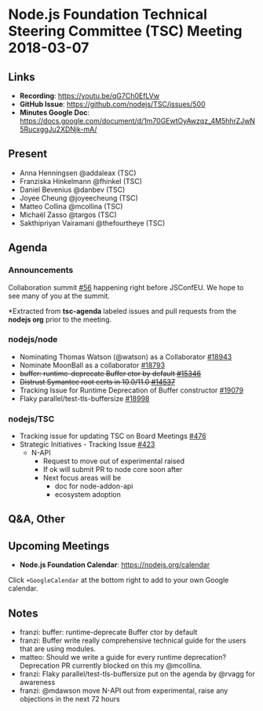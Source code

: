 # Node.js Foundation Technical Steering Committee (TSC) Meeting 2018-03-07

## Links

* **Recording**: https://youtu.be/qG7Ch0EfLVw
* **GitHub Issue**: https://github.com/nodejs/TSC/issues/500
* **Minutes Google Doc**: https://docs.google.com/document/d/1m70GEwtOyAwzqz_4M5hhrZJwN5RucxggJu2XDNjk-mA/

## Present

* Anna Henningsen @addaleax (TSC)
* Franziska Hinkelmann @fhinkel (TSC)
* Daniel Bevenius @danbev (TSC)
* Joyee Cheung @joyeecheung (TSC)
* Matteo Collina @mcollina (TSC)
* Michaël Zasso @targos (TSC)
* Sakthipriyan Vairamani @thefourtheye (TSC)



## Agenda

### Announcements

Collaboration summit [#56](https://github.com/nodejs/summit/issues/56) happening right before JSConfEU. We hope to see many of you at the summit.

*Extracted from **tsc-agenda** labeled issues and pull requests from the **nodejs org** prior to the meeting.

### nodejs/node

* Nominating Thomas Watson (@watson) as a Collaborator [#18943](https://github.com/nodejs/node/issues/18943)
* Nominate MoonBall as a collaborator [#18793](https://github.com/nodejs/node/issues/18793)
* ~~buffer: runtime-deprecate Buffer ctor by default [#15346](https://github.com/nodejs/node/pull/15346)~~
* ~~Distrust Symantec root certs in 10.0/11.0 [#14537](https://github.com/nodejs/node/issues/14537)~~
* Tracking Issue for Runtime Deprecation of Buffer constructor [#19079](https://github.com/nodejs/node/issues/19079)
* Flaky parallel/test-tls-buffersize [#18998](https://github.com/nodejs/node/issues/18998)


### nodejs/TSC

* Tracking issue for updating TSC on Board Meetings [#476](https://github.com/nodejs/TSC/issues/476)
* Strategic Initiatives - Tracking Issue [#423](https://github.com/nodejs/TSC/issues/423)
  * N-API
    * Request to move out of experimental raised
    * If ok will submit PR to node core soon after
    * Next focus areas will be
      * doc for node-addon-api
      * ecosystem adoption


## Q&A, Other


## Upcoming Meetings

* **Node.js Foundation Calendar**: https://nodejs.org/calendar

Click `+GoogleCalendar` at the bottom right to add to your own Google calendar.



## Notes

* franzi: buffer: runtime-deprecate Buffer ctor by default
* franzi: Buffer write really comprehensive technical guide for the users that are using modules.
* matteo: Should we write a guide for every runtime deprecation? Deprecation PR currently blocked on this my @mcollina.
* franzi: Flaky parallel/test-tls-buffersize put on the agenda by @rvagg for awareness
* franzi: @mdawson move N-API out from experimental, raise any objections in the next 72 hours
